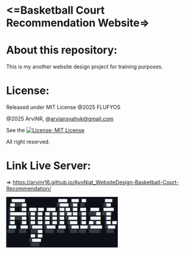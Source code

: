 # <=Basketball Court Recommendation Website=>


# About this repository:
This is my another website design project for training purposes.


# License:
Released under MIT License
@2025 FLUFYOS

@2025 ArviNR, @arviansyahyk@gmail.com

See the [![License: MIT License](https://img.shields.io/badge/License-MIT_License-red.svg)](LICENSE)

All right reserved.

# Link Live Server:
=> https://arvinr16.github.io/AyoNiat_WebsiteDesign-Basketball-Court-Recommendation/

<img src="images/ASCII_bannerArt.png" alt="asciiArt" width="300px" />
